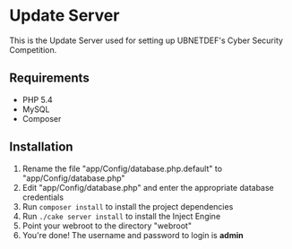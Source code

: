 Update Server
========

This is the Update Server used for setting up UBNETDEF's Cyber Security Competition.

## Requirements

* PHP 5.4
* MySQL
* Composer

## Installation

1. Rename the file "app/Config/database.php.default" to "app/Config/database.php"
2. Edit "app/Config/database.php" and enter the appropriate database credentials
3. Run ```composer install``` to install the project dependencies
4. Run ```./cake server install``` to install the Inject Engine
5. Point your webroot to the directory "webroot"
6. You're done! The username and password to login is __admin__
